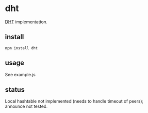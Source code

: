 # dht

[DHT](http://bittorrent.org/beps/bep_0005.html "BitTorrent DHT spec") implementation.

## install

	npm install dht

## usage

See example.js

## status

Local hashtable not implemented (needs to handle timeout of peers); announce not tested.
